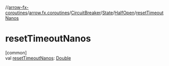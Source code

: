 //[arrow-fx-coroutines](../../../../../index.md)/[arrow.fx.coroutines](../../../index.md)/[CircuitBreaker](../../index.md)/[State](../index.md)/[HalfOpen](index.md)/[resetTimeoutNanos](reset-timeout-nanos.md)

# resetTimeoutNanos

[common]\
val [resetTimeoutNanos](reset-timeout-nanos.md): [Double](https://kotlinlang.org/api/latest/jvm/stdlib/kotlin/-double/index.html)
